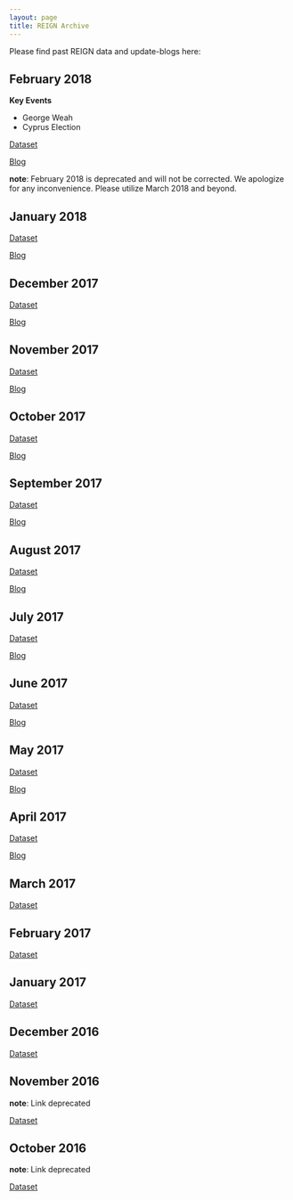 ```yaml
---
layout: page
title: REIGN Archive
---
```


Please find past REIGN data and update-blogs here:

## February 2018
 
**Key Events**

  * George Weah
  * Cyprus Election

[Dataset](https://dl.dropboxusercontent.com/s/nupy5jgp1g7cpba/REIGN_2018_02.csv?dl=0)

[Blog](http://oefresearch.org/news/international-elections-and-leaders-february-2018-update)

**note**: February 2018 is deprecated and will not be corrected. We apologize for any inconvenience. Please 
utilize March 2018 and beyond.

## January 2018 

[Dataset](https://dl.dropboxusercontent.com/s/bca4i7wcuakf13i/REIGN_2018_01.csv?dl=0)

[Blog](http://oefresearch.org/news/international-elections-and-leaders-january-2018-update)

## December 2017

[Dataset](https://dl.dropboxusercontent.com/s/iq5r4gvlnlklnfi/REIGN_2017_12.csv?dl=0)

[Blog](http://oefresearch.org/news/international-elections-and-leaders-december-2017-update)

## November 2017

[Dataset](https://dl.dropboxusercontent.com/s/3c1vgdjsx6v2m5s/REIGN_2017_11.csv?dl=0)

[Blog](http://oefresearch.org/news/international-elections-and-leaders-november-2017-update)

## October 2017

[Dataset](https://dl.dropboxusercontent.com/s/snb0dpmklasfh04/REIGN_2017_10.csv?dl=0)

[Blog](http://oefresearch.org/news/international-elections-and-leaders-october-2017-update)

## September 2017

[Dataset](https://dl.dropboxusercontent.com/s/rjomdvg9uuzcae7/REIGN_2017_09.csv?dl=0)

[Blog](http://oefresearch.org/news/international-elections-and-leaders-september-2017-update)

## August 2017

[Dataset](https://dl.dropboxusercontent.com/s/lvt35qq7xkzyxem/REIGN_2017_08.csv?dl=0)

[Blog](http://oefresearch.org/news/international-elections-and-leaders-august-2017-update)

## July 2017

[Dataset](https://dl.dropboxusercontent.com/s/6c8z3pf67ckbp0q/REIGN_2017_07.csv?dl=0)

[Blog](http://oefresearch.org/news/international-elections-and-leaders-july-2017-update)

## June 2017

[Dataset](https://dl.dropboxusercontent.com/s/u3b3uv28uafbk56/REIGN_2017_06.csv?dl=0)

[Blog](http://oefresearch.org/news/international-elections-and-leaders-june-2017-update)

## May 2017

[Dataset](https://dl.dropboxusercontent.com/s/szhhhkfx6m7nicx/REIGN_2017_05.csv?dl=0)

[Blog](http://oefresearch.org/news/international-elections-and-leaders-may-2017-update)

## April 2017

[Dataset](https://dl.dropboxusercontent.com/s/4t8tysgssepd9ne/REIGN_2017_04.csv?dl=0)

[Blog](http://oefresearch.org/news/international-elections-and-leaders-april-2017-update)

## March 2017

[Dataset](https://dl.dropboxusercontent.com/s/5wtpd022t7aonzo/REIGN_2017_03.csv?dl=0)

## February 2017

[Dataset](https://dl.dropboxusercontent.com/s/rtx7ec5hpwcjfh8/REIGN_2017_02.csv?dl=0)

## January 2017

[Dataset](https://dl.dropboxusercontent.com/s/tsn50pmx9p1pghe/REIGN_2017_01.csv?dl=0)

## December 2016

[Dataset](https://dl.dropboxusercontent.com/s/zt6is35wsojk1bn/REIGN_2016_12.csv)

## November 2016

**note**: Link deprecated

[Dataset](https://dl.dropboxusercontent.com/u/6884339/REIGN_2016_11.csv)

## October 2016

**note**: Link deprecated

[Dataset](https://dl.dropboxusercontent.com/u/6884339/REIGN_2016_10.csv)









